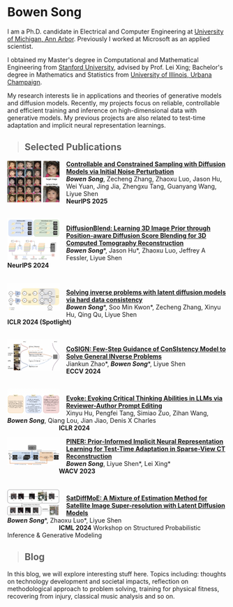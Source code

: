 # Bowen Song

I am a Ph.D. candidate in Electrical and Computer Engineering at [University of Michigan, Ann Arbor](https://www.umich.edu/). Previously I worked at Microsoft as an applied scientist.

I obtained my Master's degree in Computational and Mathematical Engineering from [Stanford University](https://www.stanford.edu/), advised by Prof. Lei Xing; Bachelor's degree in Mathematics and Statistics from [University of Illinois, Urbana Champaign](https://illinois.edu/). 

My research interests lie in applications and theories of generative models and diffusion models. Recently, my projects focus on reliable, controllable and efficient training and inference on high-dimensional data with generative models. My previous projects are also related to test-time adaptation and implicit neural representation learnings.


>## Selected Publications

<img src="https://github.com/efzero/efzero.github.io/blob/main/_layouts/CCS_small.png?raw=true" width="120" align="left" style="margin-right:15px;"> 

**[Controllable and Constrained Sampling with Diffusion Models via Initial Noise Perturbation](https://arxiv.org/abs/2502.04670)**<br>
***Bowen Song***, Zecheng Zhang, Zhaoxu Luo, Jason Hu, Wei Yuan, Jing Jia, Zhengxu Tang, Guanyang Wang, Liyue Shen<br>
**NeurIPS 2025**

<br clear="left"/>

<img src="https://github.com/efzero/efzero.github.io/blob/main/_layouts/diffusionblend.png?raw=true" width="120" align="left" style="margin-right:15px;"> 

**[DiffusionBlend: Learning 3D Image Prior through Position-aware Diffusion Score Blending for 3D Computed Tomography Reconstruction](https://arxiv.org/pdf/2406.10211)**<br>
***Bowen Song***\*, Jason Hu\*, Zhaoxu Luo, Jeffrey A Fessler, Liyue Shen<br>
**NeurIPS 2024** 

<br clear = "left"/>

<img src="https://github.com/efzero/efzero.github.io/blob/main/_layouts/ReSample.png?raw=true" width="120" align="left" style="margin-right:15px;"> 

**[Solving inverse problems with latent diffusion models via hard data consistency](https://openreview.net/forum?id=j8hdRqOUhN)**<br>
***Bowen Song***\*, Soo Min Kwon\*, Zecheng Zhang, Xinyu Hu, Qing Qu, Liyue Shen<br>
**ICLR 2024 (Spotlight)**

<br clear="left"/>

<img src="https://github.com/efzero/efzero.github.io/blob/main/_layouts/cosign.png?raw=true" width="120" align="left" style="margin-right:15px;"> 

**[CoSIGN: Few-Step Guidance of ConSIstency Model to Solve General INverse Problems](https://arxiv.org/pdf/2407.12676)**<br>
Jiankun Zhao\*, ***Bowen Song***\*, Liyue Shen<br>
**ECCV 2024**

<br clear="left"/>

<img src="https://github.com/efzero/efzero.github.io/blob/main/_layouts/evoke.png?raw=true" width="120" align="left" style="margin-right:15px;"> 

**[Evoke: Evoking Critical Thinking Abilities in LLMs via Reviewer-Author Prompt Editing](https://openreview.net/forum?id=OXv0zQ1umU)**<br>
Xinyu Hu, Pengfei Tang, Simiao Zuo, Zihan Wang, ***Bowen Song***, Qiang Lou, Jian Jiao, Denis X Charles<br> 
&nbsp;&nbsp;&nbsp;&nbsp;&nbsp;&nbsp;&nbsp;&nbsp;&nbsp;&nbsp;&nbsp;&nbsp;&nbsp;&nbsp;&nbsp;&nbsp;&nbsp;&nbsp;&nbsp;&nbsp;&nbsp;&nbsp;&nbsp;&nbsp;&nbsp;&nbsp;&nbsp;&nbsp;&nbsp;&nbsp;**ICLR 2024**


<img src="https://github.com/efzero/efzero.github.io/blob/main/_layouts/piner.png?raw=true" width="120" align="left" style="margin-right:15px;"> 

**[PINER: Prior-Informed Implicit Neural Representation Learning for Test-Time Adaptation in Sparse-View CT Reconstruction](https://openaccess.thecvf.com/content/WACV2023/papers/Song_PINER_Prior-Informed_Implicit_Neural_Representation_Learning_for_Test-Time_Adaptation_in_WACV_2023_paper.pdf)**<br>
***Bowen Song***, Liyue Shen\*, Lei Xing\*<br>
&nbsp;&nbsp;&nbsp;&nbsp;&nbsp;&nbsp;&nbsp;&nbsp;&nbsp;&nbsp;&nbsp;&nbsp;&nbsp;&nbsp;&nbsp;&nbsp;&nbsp;&nbsp;&nbsp;&nbsp;&nbsp;&nbsp;&nbsp;&nbsp;&nbsp;&nbsp;&nbsp;&nbsp;&nbsp;&nbsp;**WACV 2023**

<br clear="left"/>

<img src="https://github.com/efzero/efzero.github.io/blob/main/_layouts/satdiffmoe.png?raw=true" width="120" align="left" style="margin-right:15px;"> 

**[SatDiffMoE: A Mixture of Estimation Method for Satellite Image Super-resolution with Latent Diffusion Models](https://arxiv.org/pdf/2406.10225)**<br>
***Bowen Song***\*, Zhaoxu Luo\*, Liyue Shen<br>
&nbsp;&nbsp;&nbsp;&nbsp;&nbsp;&nbsp;&nbsp;&nbsp;&nbsp;&nbsp;&nbsp;&nbsp;&nbsp;&nbsp;&nbsp;&nbsp;&nbsp;&nbsp;&nbsp;&nbsp;&nbsp;&nbsp;&nbsp;&nbsp;&nbsp;&nbsp;&nbsp;&nbsp;&nbsp;&nbsp;**ICML 2024** Workshop on Structured Probabilistic Inference & Generative Modeling





>## Blog

In this blog, we will explore interesting stuff here. Topics including: thoughts on technology development and societal impacts, reflection on methodological approach to problem solving, training for physical fitness, recovering from injury, classical music analysis and so on.

